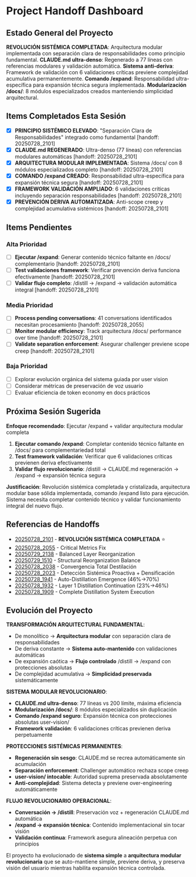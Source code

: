 # Project Handoff Dashboard

## Estado General del Proyecto

**REVOLUCIÓN SISTÉMICA COMPLETADA**: Arquitectura modular implementada con separación clara de responsabilidades como principio fundamental. **CLAUDE.md ultra-denso**: Regenerado a 77 líneas con referencias modulares y validación automática. **Sistema anti-deriva**: Framework de validación con 6 validaciones críticas previene complejidad acumulativa permanentemente. **Comando /expand**: Responsabilidad ultra-específica para expansión técnica segura implementada. **Modularización /docs/**: 8 módulos especializados creados manteniendo simplicidad arquitectural.

## Items Completados Esta Sesión

- [x] **PRINCIPIO SISTÉMICO ELEVADO**: "Separación Clara de Responsabilidades" integrado como fundamental [handoff: 20250728_2101]
- [x] **CLAUDE.md REGENERADO**: Ultra-denso (77 líneas) con referencias modulares automáticas [handoff: 20250728_2101]
- [x] **ARQUITECTURA MODULAR IMPLEMENTADA**: Sistema /docs/ con 8 módulos especializados completo [handoff: 20250728_2101]
- [x] **COMANDO /expand CREADO**: Responsabilidad ultra-específica para expansión técnica segura [handoff: 20250728_2101]
- [x] **FRAMEWORK VALIDACIÓN AMPLIADO**: 6 validaciones críticas incluyendo separación responsabilidades [handoff: 20250728_2101]
- [x] **PREVENCIÓN DERIVA AUTOMATIZADA**: Anti-scope creep y complejidad acumulativa sistémicos [handoff: 20250728_2101]

## Items Pendientes

### Alta Prioridad
- [ ] **Ejecutar /expand**: Generar contenido técnico faltante en /docs/ complementario [handoff: 20250728_2101]
- [ ] **Test validaciones framework**: Verificar prevención deriva funciona efectivamente [handoff: 20250728_2101]
- [ ] **Validar flujo completo**: /distill → /expand → validación automática integral [handoff: 20250728_2101]

### Media Prioridad
- [ ] **Process pending conversations**: 41 conversations identificados necesitan procesamiento [handoff: 20250728_2055]
- [ ] **Monitor modular efficiency**: Track arquitectura /docs/ performance over time [handoff: 20250728_2101]
- [ ] **Validate separation enforcement**: Asegurar challenger previene scope creep [handoff: 20250728_2101]

### Baja Prioridad
- [ ] Explorar evolución orgánica del sistema guiada por user vision
- [ ] Considerar métricas de preservación de voz usuario
- [ ] Evaluar eficiencia de token economy en docs prácticos

## Próxima Sesión Sugerida

**Enfoque recomendado**: Ejecutar /expand + validar arquitectura modular completa  
1. **Ejecutar comando /expand**: Completar contenido técnico faltante en /docs/ para complementariedad total
2. **Test framework validación**: Verificar que 6 validaciones críticas previenen deriva efectivamente
3. **Validar flujo revolucionario**: /distill → CLAUDE.md regeneración → /expand → expansión técnica segura

**Justificación**: Revolución sistémica completada y cristalizada, arquitectura modular base sólida implementada, comando /expand listo para ejecución. Sistema necesita completar contenido técnico y validar funcionamiento integral del nuevo flujo.

## Referencias de Handoffs

- [20250728_2101](20250728_2101_systemic-revolution-modular-architecture.md) - **REVOLUCIÓN SISTÉMICA COMPLETADA** ⭐
- [20250728_2055](20250728_2055_invalid-metrics-hybrid-detection-fix.md) - Critical Metrics Fix
- [20250729_2138](20250729_2138_balanced-layer-reorganization.md) - Balanced Layer Reorganization
- [20250729_1510](20250729_1510_structural-reorganization-balance.md) - Structural Reorganization Balance  
- [20250728_2038](20250728_2038_complete-distillation-convergence.md) - Convergencia Total Destilación
- [20250728_2023](20250728_2023_systemic-detection-densification.md) - Detección Sistémica Proactiva + Densificación
- [20250728_1941](20250728_1941_auto-distillation-continuation.md) - Auto-Distillation Emergence (46%→70%)
- [20250728_1932](20250728_1932_layer1-distillation-continuation.md) - Layer 1 Distillation Continuation (23%→46%)
- [20250728_1909](20250728_1909_distillation-system-execution.md) - Complete Distillation System Execution

## Evolución del Proyecto

**TRANSFORMACIÓN ARQUITECTURAL FUNDAMENTAL**:
- De monolítico → **Arquitectura modular** con separación clara de responsabilidades
- De deriva constante → **Sistema auto-mantenido** con validaciones automáticas
- De expansión caótica → **Flujo controlado** /distill → /expand con protecciones absolutas
- De complejidad acumulativa → **Simplicidad preservada** sistemáticamente

**SISTEMA MODULAR REVOLUCIONARIO**:
- **CLAUDE.md ultra-denso**: 77 líneas vs 200 límite, máxima eficiencia
- **Modularización /docs/**: 8 módulos especializados sin duplicación
- **Comando /expand seguro**: Expansión técnica con protecciones absolutas user-vision/
- **Framework validación**: 6 validaciones críticas previenen deriva perpetuamente

**PROTECCIONES SISTÉMICAS PERMANENTES**:
- **Regeneración sin sesgo**: CLAUDE.md se recrea automáticamente sin acumulación
- **Separación enforcement**: Challenger automático rechaza scope creep
- **user-vision/ intocable**: Autoridad suprema preservada absolutamente
- **Anti-complejidad**: Sistema detecta y previene over-engineering automáticamente

**FLUJO REVOLUCIONARIO OPERACIONAL**:
- **Conversación → /distill**: Preservación voz + regeneración CLAUDE.md automática
- **/expand → expansión técnica**: Contenido implementacional sin tocar visión  
- **Validación continua**: Framework asegura alineación perpetua con principios

El proyecto ha evolucionado de **sistema simple** a **arquitectura modular revolucionaria** que se auto-mantiene simple, previene deriva, y preserva visión del usuario mientras habilita expansión técnica controlada.